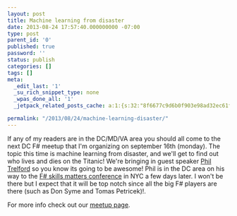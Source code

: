 ```yaml
---
layout: post
title: Machine learning from disaster
date: 2013-08-24 17:57:40.000000000 -07:00
type: post
parent_id: '0'
published: true
password: ''
status: publish
categories: []
tags: []
meta:
  _edit_last: '1'
  _su_rich_snippet_type: none
  _wpas_done_all: '1'
  _jetpack_related_posts_cache: a:1:{s:32:"8f6677c9d6b0f903e98ad32ec61f8deb";a:2:{s:7:"expires";i:1559849919;s:7:"payload";a:3:{i:0;a:1:{s:2:"id";i:4275;}i:1;a:1:{s:2:"id";i:4126;}i:2;a:1:{s:2:"id";i:4170;}}}}

permalink: "/2013/08/24/machine-learning-disaster/"
---
```

If any of my readers are in the DC/MD/VA area you should all come to the next DC F# meetup that I'm organizing on september 16th (monday). The topic this time is machine learning from disaster, and we'll get to find out who lives and dies on the Titanic! We're bringing in guest speaker [Phil Trelford](http://trelford.com/blog/) so you know its going to be awesome! Phil is in the DC area on his way to the [F# skills matters conference](skillsmatter.com/event/scala/progressive-f-tutorials-nyc) in NYC a few days later. I won't be there but I expect that it will be top notch since all the big F# players are there (such as Don Syme and Tomas Petricek)!.

For more info check out our [meetup page](http://www.meetup.com/DC-fsharp/events/135766752/).


